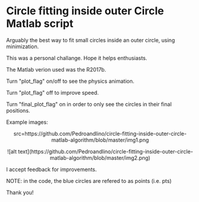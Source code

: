 # Circle fitting inside outer Circle Matlab script
Arguably the best way to fit small circles inside an outer circle, using minimization.

This was a personal challange. Hope it helps enthusiasts.

The Matlab verion used was the R2017b.

Turn "plot_flag" on/off to see the physics animation.

Turn "plot_flag" off to improve speed.

Turn "final_plot_flag" on in order to only see the circles in their final positions.

Example images:

<p align="center">
  src=https://github.com/Pedroandlino/circle-fitting-inside-outer-circle-matlab-algorithm/blob/master/img1.png
</p>

<p align="center">
  ![alt text](https://github.com/Pedroandlino/circle-fitting-inside-outer-circle-matlab-algorithm/blob/master/img2.png)
</p>

I accept feedback for improvements.

NOTE: in the code, the blue circles are refered to as points (i.e. pts)


Thank you!




